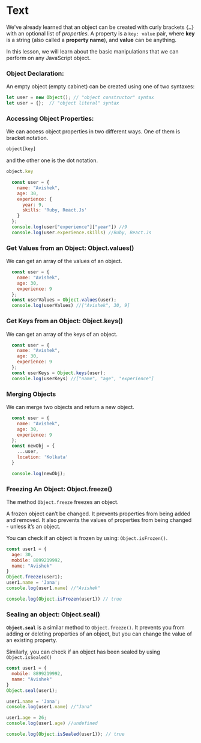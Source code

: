 # Text
We've already learned that an object can be created with curly brackets `{…}` with an optional list of *properties*. A property is a `key: value` pair, where **key** is a string (also called a **property name**), and **value** can be anything.

In this lesson, we will learn about the basic manipulations that we can perform on any JavaScript object.

### Object Declaration:
An empty object (empty cabinet) can be created using one of two syntaxes:

```js
let user = new Object(); // "object constructor" syntax
let user = {};  // "object literal" syntax
```

### Accessing Object Properties:
We can access object properties in two different ways. One of them is bracket notation.
```js
object[key]
```
and the other one is the dot notation.
```js
object.key
```

```js
  const user = {
    name: "Avishek",
    age: 30,
    experience: {
      year: 9,
      skills: 'Ruby, React.Js'
    }
  };
  console.log(user["experience"]["year"]) //9
  console.log(user.experience.skills) //Ruby, React.Js
```

### Get Values from an Object: Object.values()
We can get an array of the values of an object.
```js
  const user = {
    name: "Avishek",
    age: 30,
    experience: 9
  };
  const userValues = Object.values(user);
  console.log(userValues) //["Avishek", 30, 9]
```

### Get Keys from an Object: Object.keys()
We can get an array of the keys of an object.
```js
  const user = {
    name: "Avishek",
    age: 30,
    experience: 9
  };
  const userKeys = Object.keys(user);
  console.log(userKeys) //["name", "age", "experience"]
```

### Merging Objects
We can merge two objects and return a new object.
```js
  const user = {
    name: "Avishek",
    age: 30,
    experience: 9
  };
  const newObj = {
    ...user,
    location: 'Kolkata'
  }

  console.log(newObj);
```

### Freezing An Object: Object.freeze()
The method `Object.freeze` freezes an object.

A frozen object can’t be changed. It prevents properties from being added and removed. It also prevents the values of properties from being changed - unless it’s an object.

You can check if an object is frozen by using: `Object.isFrozen()`.
```js
const user1 = {
  age: 30,
  mobile: 8899219992,
  name: "Avishek"
}
Object.freeze(user1);
user1.name = 'Jana';
console.log(user1.name) //"Avishek"

console.log(Object.isFrozen(user1)) // true
```

### Sealing an object: Object.seal()
**`Object.seal`** is a similar method to `Object.freeze()`. It prevents you from adding or deleting properties of an object, but you can change the value of an existing property.

Similarly, you can check if an object has been sealed by using `Object.isSealed()`
```js
const user1 = {
  mobile: 8899219992,
  name: "Avishek"
}
Object.seal(user1);

user1.name = 'Jana';
console.log(user1.name) //"Jana"

user1.age = 26;
console.log(user1.age) //undefined

console.log(Object.isSealed(user1)); // true
```